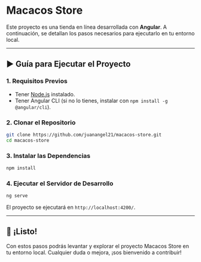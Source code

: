 
# Macacos Store

Este proyecto es una tienda en línea desarrollada con **Angular**. A continuación, se detallan los pasos necesarios para ejecutarlo en tu entorno local.

---

## ▶️ Guía para Ejecutar el Proyecto

### 1. Requisitos Previos

- Tener [Node.js](https://nodejs.org/) instalado.
- Tener Angular CLI (si no lo tienes, instalar con `npm install -g @angular/cli`).

### 2. Clonar el Repositorio

```bash
git clone https://github.com/juanangel21/macacos-store.git
cd macacos-store
```

### 3. Instalar las Dependencias

```bash
npm install
```

### 4. Ejecutar el Servidor de Desarrollo

```bash
ng serve
```

El proyecto se ejecutará en `http://localhost:4200/`.

---

## 🚀 ¡Listo!

Con estos pasos podrás levantar y explorar el proyecto Macacos Store en tu entorno local. Cualquier duda o mejora, ¡sos bienvenido a contribuir!
